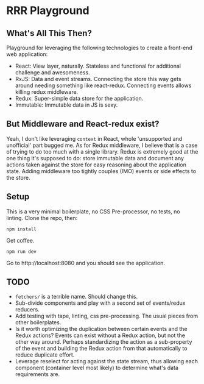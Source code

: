 # RRR Playground

## What's All This Then?

Playground for leveraging the following technologies to create a front-end web application:

* React: View layer, naturally. Stateless and functional for additional challenge and awesomeness.
* RxJS: Data and event streams. Connecting the store this way gets around needing something like react-redux. Connecting events allows killing redux middleware.
* Redux: Super-simple data store for the application.
* Immutable: Immutable data in JS is sexy.

## But Middleware and React-redux exist?

Yeah, I don't like leveraging `context` in React, whole 'unsupported and unofficial' part bugged me. As for Redux middleware, I believe that is a case of trying to do too much with a single library. Redux is extremely good at the one thing it's supposed to do: store immutable data and document any actions taken against the store for easy reasoning about the application state. Adding middleware too tightly couples (IMO) events or side effects to the store.

## Setup

This is a very minimal boilerplate, no CSS Pre-processor, no tests, no linting. Clone the repo, then:

```shell
npm install
```

Get coffee.

```shell
npm run dev
```

Go to http://localhost:8080 and you should see the application.

## TODO

* `fetchers/` is a terrible name. Should change this.
* Sub-divide components and play with a second set of events/redux reducers.
* Add testing with tape, linting, css pre-processing. The usual pieces from other boilerplates.
* Is it worth optimizing the duplication between certain events and the Redux actions? Events can exist without a Redux action, but not the other way around. Perhaps standardizing the action as a sub-property of the event and building the Redux action from that automatically to reduce duplicate effort.
* Leverage reselect for acting against the state stream, thus allowing each component (container level most likely) to determine what's data requirements are.
